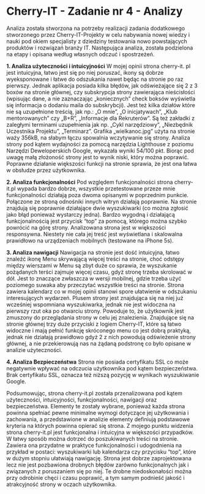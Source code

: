 # Cherry-IT - Zadanie nr 4 - Analizy

Analiza została stworzona na potrzeby realizacji zadania dodatkowego stworzonego przez Cherry-IT-Projekty w celu nabywania nowej wiedzy i nauki pod okiem specjalisty z dziedziny testowania nowo powstających produktów i rozwiązań branży IT. Następująca analiza, została podzielona na etapy i opisana według własnych odczuć i spostrzeżeń.

**1. Analiza użyteczności i intuicyjności**
W mojej opinii strona cherry-it. pl jest intuicyjna, łatwo jest się po niej poruszać, ikony są dobrze wyeksponowane i łatwe do odszukania nawet będąc na stronie po raz pierwszy. Jednak aplikacja posiada kilka błędów, jak odświeżające się 2 z 3 boxów na stronie głównej, czy subskrypcja strony zawierająca nieścisłości (wpisując dane, a nie zaznaczając „koniecznych” check boksów wyświetla się informacja o dodaniu maila do subskrybcji). Jest też kilka działów które nie są uzupełnione treścią, jak np.: „O mnie”, „O inicjatywach”,  „Klub mentorowanych” czy „B+R”, „Informacje dla Rekruterów”. Są też zakładki z zaległymi terminami uzupełnienia jak np. „Cykl narzędziowy”, „Niezbędnik Uczestnika Projektu”, „Terminarz”. Grafika „wielkanoc.jpg” użyta na stronie waży 356kB, na słabym łączu spowalnia wczytywanie się strony. Analiza strony pod kątem wydajności za pomocą narzędzia Lighthouse z poziomu Narzędzi Deweloperskich Google, wykazała wyniki 54/100 pkt. Biorąc pod uwagę małą złożoność strony jest to wynik niski, który można poprawić. Poprawne działanie większości funkcji na stronie sprawia, że jest ona łatwa w obsłudze przez użytkownika.

**2. Analiza funkcjonalności**
Pod względem funkcjonalności strona cherry-it.pl wypada bardzo dobrze, wszystkie przetestowane przeze mnie funkcjonalności działają poza dwoma opisanymi w poprzednim punkcie. Połączone ze stroną odnośniki innych witryn działają poprawnie. Na stronie znajdują się poprawnie działające dwie wyszukiwarki (co można zgłosić jako błąd ponieważ wystarczy jedna). Bardzo wygodną i działającą funkcjonalnością jest przycisk “top” za pomocą, którego można szybko powrócić na górę strony. Analizowana strona jest w większości responsywna. Niestety nie cała jej treść jest wyświetlana i skalowalna prawidłowo na urządzeniach mobilnych (testowane na iPhone 5s).

**3. Analiza nawigacji** 
Nawigacja na stronie jest dość intuicyjna, łatwo znaleźć ikonę Menu skrywającą więcej treści na stronie, choć odstępy między wierszami w Menu są zbyt duże co sprawia, że wyszukanie pożądanych terści zajmuje więcej czasu, gdyż stronę trzeba skrolować w dół. Jest to znaczące zwłaszcza w wersji mobilnej, gdzie trzeba użyć poziomego suwaka aby przeczytać wszystkie treści na stronie. Strona zawiera kalendarz co w mojej opinii stanowi spore ułatwienie w odszukaniu interesujących wydarzeń. Plusem strony jest znajdująca się na niej już wcześniej wspomniana wyszukiwarka, jednak nie jest widoczna na pierwszy rzut oka po otwarciu strony. Powoduje to, że użytkownik jest zmuszony do przeglądania strony w celu jej znalezienia. Znajdujące się na stronie głównej trzy duże przyciski z logiem Cherry-IT, które są łatwo widoczne i mają pełnić funkcję skróconego menu co jest dobrą praktyką, jednak nie działają prawidłowo gdyż 2 z nich powodują odświeżenie strony głównej, a nie przekierowują nas na żądaną podstronę co było opisane w analizie użyteczności.


**4. Analiza Bezpieczeństwa**
Strona nie posiada certyfikatu SSL co może negatywnie wpływać na odczucia użytkownika pod kątem bezpieczeństwa. Brak certyfikatu SSL, oznacza też niższą pozycję w wynikach wyszukiwanie Google.

Podsumowując, strona cherry-it.pl została przenalizowana pod kątem użyteczności, intuicyjności, funkcjonalności, nawigacji oraz bezpieczeństwa. Elementy te zostały wybrane, ponieważ każda strona powinna spełniać pewne minimalne wymogi dotyczące jej użytkowania i zachowania, a przedstawione w analizie elementy definiują podstawowe kryteria na których powinna opierać się strona. Z mojego punktu widzenia strona cherry-it.pl jest funkcjonalna i intuicyjna w większości przypadków. W łatwy sposób można dotrzeć do poszukiwanych treści na stronie. Zawiera ona przydatne w praktyce funkcjonalności i udogodnienia na przykład w postaci: wyszukiwarki lub kalendarza czy przycisku “top”, które w dużym stopniu ułatwiają nawigację. Strona jest dobrze zaprojektowana lecz nie jest pozbawiona drobnych błędów zarówno funkcjonalnych jak i związanych z poruszaniem się po niej. Te drobne niedoskonałości można przy odrobinie chęci i czasu poprawić, a tym samym podnieść jakość i atrakcyjność strony w oczach użytkownika.

